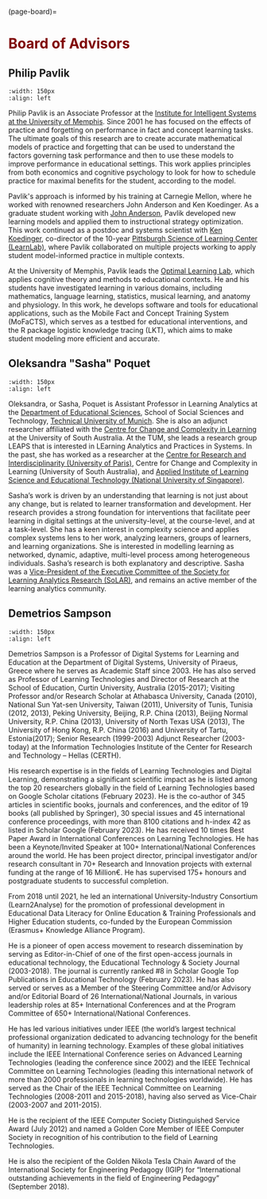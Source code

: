 (page-board)=
# <font color="maroon">Board of Advisors</font>



## Philip Pavlik
```{image} /images/philip-pavlik.jpg
:width: 150px
:align: left
```

Philip Pavlik is an Associate Professor at the [Institute for Intelligent Systems at the University of Memphis](https://www.memphis.edu/iis/). Since 2001 he has focused on the effects of practice and forgetting on performance in fact and concept learning tasks. The ultimate goals of this research are to create accurate mathematical models of practice and forgetting that can be used to understand the factors governing task performance and then to use these models to improve performance in educational settings. This work applies principles from both economics and cognitive psychology to look for how to schedule practice for maximal benefits for the student, according to the model.
 
Pavlik's approach is informed by his training at Carnegie Mellon, where he worked with renowned researchers John Anderson and Ken Koedinger. As a graduate student working with [John Anderson](https://www.cmu.edu/dietrich/psychology/directory/core-training-faculty/anderson-john.html), Pavlik developed new learning models and applied them to instructional strategy optimization. This work continued as a postdoc and systems scientist with [Ken Koedinger](https://www.hcii.cmu.edu/people/ken-koedinger), co-director of the 10-year [Pittsburgh Science of Learning Center (LearnLab)](https://learnlab.org/), where Pavlik collaborated on multiple projects working to apply student model-informed practice in multiple contexts.
 
At the University of Memphis, Pavlik leads the [Optimal Learning Lab](http://optimallearning.org/#:~:text=The%20Optimal%20Learning%20Lab%20at,to%20sequence%20and%20schedule%20practice.), which applies cognitive theory and methods to educational contexts. He and his students have investigated learning in various domains, including mathematics, language learning, statistics, musical learning, and anatomy and physiology. In this work, he develops software and tools for educational applications, such as the Mobile Fact and Concept Training System (MoFaCTS), which serves as a testbed for educational interventions, and the R package logistic knowledge tracing (LKT), which aims to make student modeling more efficient and accurate.


## Oleksandra "Sasha" Poquet

```{image} /images/sasha-poquet.jpg
:width: 150px
:align: left
```

Oleksandra, or Sasha, Poquet is Assistant Professor in Learning Analytics at the [Department of Educational Sciences](https://www.edu.sot.tum.de/en/edu/home/), School of Social Sciences and Technology, [Technical University of Munich](https://www.tum.de/). She is also an adjunct researcher affiliated with the [Centre for Change and Complexity in Learning](https://www.unisa.edu.au/research/c3l/) at the University of South Australia. At the TUM, she leads a research group LEAPS that is interested in LEarning Analytics and Practices in Systems. In the past, she has worked as a researcher at the [Centre for Research and Interdisciplinarity (University of Paris)](https://mooc.global/cri/), Centre for Change and Complexity in Learning (University of South Australia), and [Applied Institute of Learning Science and Educational Technology (National University of Singapore)](https://nus.edu.sg/alset/our-staff/).

Sasha’s work is driven by an understanding that learning is not just about any change, but is related to learner transformation and development. Her research provides a strong foundation for interventions that facilitate peer learning in digital settings at the university-level, at the course-level, and at a task-level. She has a keen interest in complexity science and applies complex systems lens to her work, analyzing learners, groups of learners, and learning organizations. She is interested in modelling learning as networked, dynamic, adaptive, multi-level process among heterogeneous individuals. Sasha’s research is both explanatory and descriptive. Sasha was a [Vice-President of the Executive Committee of the Society for Learning Analytics Research (SoLAR)](https://www.solaresearch.org/about/governance/), and remains an active member of the learning analytics community.

## Demetrios Sampson

```{image} /images/demetriossampson.jpg
:width: 150px
:align: left
```

 Demetrios Sampson is a Professor of Digital Systems for Learning and Education at the Department of Digital Systems, University of Piraeus, Greece where he serves as Academic Staff since 2003.  He has also served as Professor of Learning Technologies and Director of Research at the School of Education, Curtin University, Australia (2015-2017); Visiting Professor and/or Research Scholar at Athabasca University, Canada (2010),  National Sun Yat-sen University, Taiwan (2011), University of Tunis, Tunisia (2012, 2013), Peking University, Beijing, R.P. China (2013), Beijing Normal University, R.P. China (2013), University of North Texas USA (2013), The University of Hong Kong, R.P. China (2016) and University of Tartu, Estonia(2017); Senior Research (1999-2003) Adjunct Researcher (2003-today) at the Information Technologies Institute of the Center for Research and Technology – Hellas (CERTH).

 His research expertise is in the fields of Learning Technologies and Digital Learning, demonstrating a significant scientific impact as he is listed among the top 20 researchers globally in the field of Learning Technologies based on Google Scholar citations (February 2023).  He is the co-author of 345 articles in scientific books, journals and conferences, and the editor of 19 books (all published by Springer), 30 special issues and 45 international conference proceedings, with more than 8100 citations and h-index 42 as listed in Scholar Google (February 2023). He has received 10 times Best Paper Award in International Conferences on Learning Technologies. He has been a Keynote/Invited Speaker at 100+ International/National Conferences around the world. He has been project director, principal investigator and/or research consultant in 70+ Research and Innovation projects with external funding at the range of 16 Million€.  He has supervised 175+ honours and postgraduate students to successful completion.

 From 2018 until 2021, he led an international University-Industry Consortium (Learn2Analyse) for the promotion of professional development in Educational Data Literacy for Online Education & Training Professionals and Higher Education students, co-funded by the European Commission (Erasmus+ Knowledge Alliance Program).

He is a pioneer of open access movement to research dissemination by serving as Editor-in-Chief of one of the first open-access journals in educational technology, the Educational Technology & Society Journal (2003-2018). The journal is currently ranked #8 in Scholar Google Top Publications in Educational Technology (February 2023). He has also served or serves as a Member of the Steering Committee and/or Advisory and/or Editorial Board of 26 International/National Journals, in various leadership roles at 85+ International Conferences and at the Program Committee of 650+ International/National Conferences.

He has led various initiatives under IEEE (the world’s largest technical professional organization dedicated to advancing technology for the benefit of humanity) in learning technology. Examples of these global initiatives include the IEEE International Conference series on Advanced Learning Technologies (leading the conference since 2002) and the IEEE Technical Committee on Learning Technologies (leading this international network of more than 2000 professionals in learning technologies worldwide).  He has served as the Chair of the IEEE Technical Committee on Learning Technologies (2008-2011 and 2015-2018), having also served as Vice-Chair (2003-2007 and 2011-2015).

He is the recipient of the IEEE Computer Society Distinguished Service Award (July 2012) and named a Golden Core Member of IEEE Computer Society in recognition of his contribution to the field of Learning Technologies.

He is also the recipient of the Golden Nikola Tesla Chain Award of the International Society for Engineering Pedagogy (IGIP) for “International outstanding achievements in the field of Engineering Pedagogy” (September 2018).